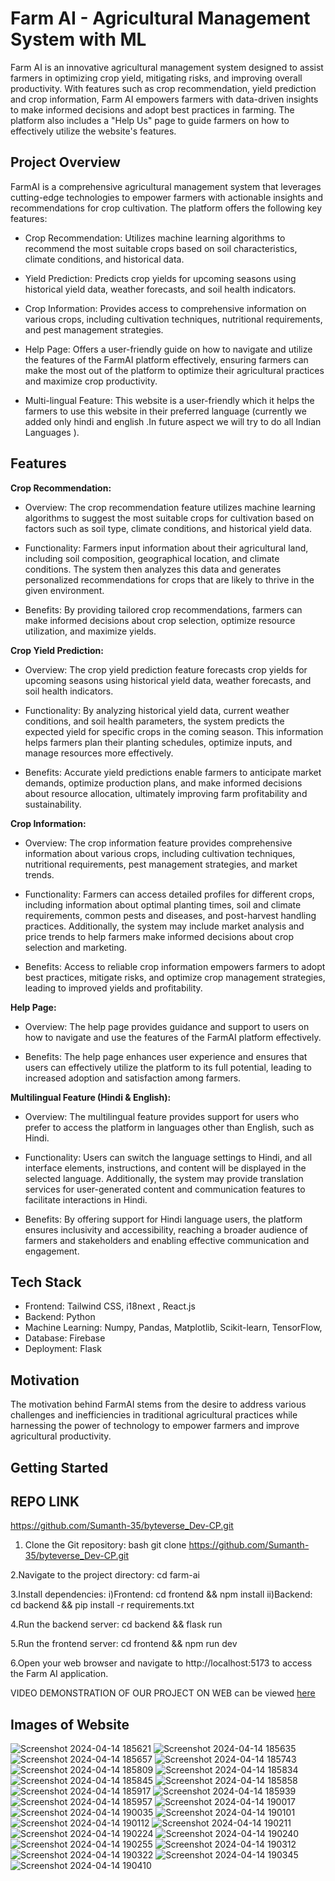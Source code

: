 # Farm AI - Agricultural Management System with ML 

Farm AI is an innovative agricultural management system designed to assist farmers in optimizing crop yield, mitigating risks, and improving overall productivity. With features such as crop recommendation, yield prediction and crop information, Farm AI empowers farmers with data-driven insights to make informed decisions and adopt best practices in farming. The platform also includes a "Help Us" page to guide farmers on how to effectively utilize the website's features.


## **Project Overview**

FarmAI is a comprehensive agricultural management system that leverages cutting-edge technologies to empower farmers with actionable insights and recommendations for crop cultivation. The platform offers the following key features:

- Crop Recommendation: Utilizes machine learning algorithms to recommend the most suitable crops based on soil characteristics, climate conditions, and historical data.

- Yield Prediction: Predicts crop yields for upcoming seasons using historical yield data, weather forecasts, and soil health indicators.

- Crop Information: Provides access to comprehensive information on various crops, including cultivation techniques, nutritional requirements, and pest management strategies.

- Help Page: Offers a user-friendly guide on how to navigate and utilize the features of the FarmAI platform effectively, ensuring farmers can make the most out of the platform to optimize their agricultural practices and maximize crop productivity.

- Multi-lingual Feature: This website is a user-friendly which it helps the farmers to use this website in their preferred language (currently we added only hindi and english .In future aspect we will try to do all Indian Languages ).

## Features

**Crop Recommendation:**

- Overview: The crop recommendation feature utilizes machine learning algorithms to suggest the most suitable crops for cultivation based on factors such as soil type, climate conditions, and historical yield data.

- Functionality: Farmers input information about their agricultural land, including soil composition, geographical location, and climate conditions. The system then analyzes this data and generates personalized recommendations for crops that are likely to thrive in the given environment.

- Benefits: By providing tailored crop recommendations, farmers can make informed decisions about crop selection, optimize resource utilization, and maximize yields.

**Crop Yield Prediction:**

- Overview: The crop yield prediction feature forecasts crop yields for upcoming seasons using historical yield data, weather forecasts, and soil health indicators.

- Functionality: By analyzing historical yield data, current weather conditions, and soil health parameters, the system predicts the expected yield for specific crops in the coming season. This information helps farmers plan their planting schedules, optimize inputs, and manage resources more effectively.

- Benefits: Accurate yield predictions enable farmers to anticipate market demands, optimize production plans, and make informed decisions about resource allocation, ultimately improving farm profitability and sustainability.

**Crop Information:**

- Overview: The crop information feature provides comprehensive information about various crops, including cultivation techniques, nutritional requirements, pest management strategies, and market trends.

- Functionality: Farmers can access detailed profiles for different crops, including information about optimal planting times, soil and climate requirements, common pests and diseases, and post-harvest handling practices. Additionally, the system may include market analysis and price trends to help farmers make informed decisions about crop selection and marketing.

- Benefits: Access to reliable crop information empowers farmers to adopt best practices, mitigate risks, and optimize crop management strategies, leading to improved yields and profitability.

**Help Page:**

- Overview: The help page provides guidance and support to users on how to navigate and use the features of the FarmAI platform effectively.

- Benefits: The help page enhances user experience and ensures that users can effectively utilize the platform to its full potential, leading to increased adoption and satisfaction among farmers.

**Multilingual Feature (Hindi & English):**

- Overview: The multilingual feature provides support for users who prefer to access the platform in languages other than English, such as Hindi.

- Functionality: Users can switch the language settings to Hindi, and all interface elements, instructions, and content will be displayed in the selected language. Additionally, the system may provide translation services for user-generated content and communication features to facilitate interactions in Hindi.

- Benefits: By offering support for Hindi language users, the platform ensures inclusivity and accessibility, reaching a broader audience of farmers and stakeholders and enabling effective communication and engagement.

## Tech Stack

- Frontend: Tailwind CSS, i18next , React.js
- Backend: Python
- Machine Learning: Numpy, Pandas, Matplotlib, Scikit-learn, TensorFlow, 
- Database: Firebase
- Deployment: Flask

## Motivation

The motivation behind FarmAI stems from the desire to address various challenges and inefficiencies in traditional agricultural practices while harnessing the power of technology to empower farmers and improve agricultural productivity.

## Getting Started

## REPO LINK
https://github.com/Sumanth-35/byteverse_Dev-CP.git
1. Clone the Git repository:
   bash
   git clone https://github.com/Sumanth-35/byteverse_Dev-CP.git

2.Navigate to the project directory: cd farm-ai

3.Install dependencies:
i)Frontend: cd frontend && npm install
ii)Backend: cd backend && pip install -r requirements.txt

4.Run the backend server: cd backend && flask run

5.Run the frontend server: cd frontend && npm run dev

6.Open your web browser and navigate to http://localhost:5173 to access the Farm AI application.



VIDEO DEMONSTRATION OF OUR PROJECT ON WEB can be viewed [here]()


## Images of Website

![Screenshot 2024-04-14 185621](https://github.com/anuragbhanu/Weather_app/assets/130905151/e8cec22d-5d2f-44df-a2f0-3b3b4ddf3492)
![Screenshot 2024-04-14 185635](https://github.com/anuragbhanu/Weather_app/assets/130905151/131edbca-14a2-47f8-8e8a-4645be20faf5)
![Screenshot 2024-04-14 185657](https://github.com/anuragbhanu/Weather_app/assets/130905151/55b33a4b-1391-4a05-942a-ae7f33e866f8)
![Screenshot 2024-04-14 185743](https://github.com/anuragbhanu/Weather_app/assets/130905151/03bd19a7-fb8a-423e-8d01-bc4360bd5a4e)
![Screenshot 2024-04-14 185809](https://github.com/anuragbhanu/Weather_app/assets/130905151/8d0a6ea5-781a-4ba4-b645-29770ebd805d)
![Screenshot 2024-04-14 185834](https://github.com/anuragbhanu/Weather_app/assets/130905151/44b6642b-60f8-4249-bac2-3b5941fe32f3)
![Screenshot 2024-04-14 185845](https://github.com/anuragbhanu/Weather_app/assets/130905151/f9202e89-320a-45e5-8d90-6883424d18bf)
![Screenshot 2024-04-14 185858](https://github.com/anuragbhanu/Weather_app/assets/130905151/1e785eda-ad49-4c9a-b7f4-74dd031081c1)
![Screenshot 2024-04-14 185917](https://github.com/anuragbhanu/Weather_app/assets/130905151/1513a5ce-52b7-4477-86ff-aaaf62c17cee)
![Screenshot 2024-04-14 185939](https://github.com/anuragbhanu/Weather_app/assets/130905151/99a27021-7da2-46bf-8cf0-911c55a2ed14)
![Screenshot 2024-04-14 185957](https://github.com/anuragbhanu/Weather_app/assets/130905151/691c9eb3-1cba-414f-9463-90d4ddf009e3)
![Screenshot 2024-04-14 190017](https://github.com/anuragbhanu/Weather_app/assets/130905151/46a5bfd7-1c81-48b7-a3a2-1ed3a9369f9e)
![Screenshot 2024-04-14 190035](https://github.com/anuragbhanu/Weather_app/assets/130905151/dfaee226-1fe6-4d35-9a05-e281bb3b5438)
![Screenshot 2024-04-14 190101](https://github.com/anuragbhanu/Weather_app/assets/130905151/b1520b36-467b-484a-8d6e-96b2414db200)
![Screenshot 2024-04-14 190112](https://github.com/anuragbhanu/Weather_app/assets/130905151/29d9a180-8b21-43ae-9e15-ad9b8bc48327)
![Screenshot 2024-04-14 190211](https://github.com/anuragbhanu/Weather_app/assets/130905151/b272b6bc-6d9c-41cf-ab8f-f28ab55603e2)
![Screenshot 2024-04-14 190224](https://github.com/anuragbhanu/Weather_app/assets/130905151/23edefd4-182e-4021-80db-d929bad61691)
![Screenshot 2024-04-14 190240](https://github.com/anuragbhanu/Weather_app/assets/130905151/96f2df8a-1b3f-4f49-ab4f-4a3fe57b863a)
![Screenshot 2024-04-14 190255](https://github.com/anuragbhanu/Weather_app/assets/130905151/68b3dd19-117b-481e-9916-e9b5353d6b08)
![Screenshot 2024-04-14 190312](https://github.com/anuragbhanu/Weather_app/assets/130905151/d2baa314-6ed9-49e0-bf33-45d42fd6b37a)
![Screenshot 2024-04-14 190322](https://github.com/anuragbhanu/Weather_app/assets/130905151/4f735c1a-be1d-4dbf-921c-0242621bc2ce)
![Screenshot 2024-04-14 190345](https://github.com/anuragbhanu/Weather_app/assets/130905151/2fd9b0b8-6a61-4c04-8455-e5efc330679f)
![Screenshot 2024-04-14 190410](https://github.com/anuragbhanu/Weather_app/assets/130905151/8052f58b-fc3f-49cf-95ff-1d866ef77502)

